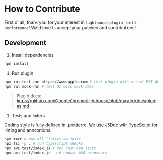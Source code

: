 # How to Contribute

First of all, thank you for your interest in `lighthouse-plugin-field-performance`!
We'd love to accept your patches and contributions!

## Development

1. Install dependencies

```bash
npm install
```

1. Run plugin

```bash
npm run test-run https://www.apple.com # test plugin with a real PSI API response
npm run mock-run # test UI with mock data
```

> Plugin docs: https://github.com/GoogleChrome/lighthouse/blob/master/docs/plugins.md

1. Tests and linters

Coding style is fully defined in [.prettierrc](./.prettierrc).
We use [JSDoc](http://usejsdoc.org/) with [TypeScript](https://github.com/Microsoft/TypeScript/wiki/JSDoc-support-in-JavaScript) for linting and annotations.

```bash
npm test # run all linters && tests
npx tsc -p . # run typescript checks
npx ava test/index.js # run just AVA tests
npx ava test/index.js -u # update AVA snapshots
```
